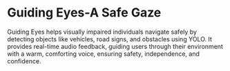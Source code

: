 # Guiding Eyes-A Safe Gaze
Guiding Eyes helps visually impaired individuals navigate safely by detecting objects like vehicles, road signs, and obstacles using YOLO. It provides real-time audio feedback, guiding users through their environment with a warm, comforting voice, ensuring safety, independence, and confidence.
